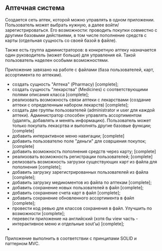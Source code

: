 ## Аптечная система

Создается сеть аптек, которой можно управлять в одном приложении. Пользователь
может выбрать нужную, а далее войти/зарегистрироваться. 
Его возможности: проводить покупки совместно с другими базовыми 
действиями, в том числе пополнение средств с карты (отдельная сущность со своей базой в файле).

Также есть группа администраторов: в конкретную аптеку назначается один руководитель (может больше)
для управления ей. Такой пользователь наделен особыми возможностями.

Приложение завязано на работе с файлами (база пользователей, карт, ассортимента по аптекам).

- создать сущность "Аптека" (Pharmacy) [complete];
- создать сущность "лекарства" (Medicines) с соответствующими полями описания класса [complete];
- реализовать возможность связи аптеки с лекарствами 
(создание аптеки с определенным набором лекарств) [complete];
- создать две группы пользователей (administrator и user для каждой аптеки). 
Администратор способен управлять ассортиментом (удалять, добавлять и менять информацию).
Пользователь может только покупать лекасртва и выполнять другие базовые функции; [complete]
- добавить интерактивное меню навигации; [complete]
- добавить пользователю поле "деньги" для совршения покупок; [complete]
- добавить возможность пополнения средств через карту; [complete]
- реализовать возможность регистрации пользователей; [complete]
- релизовать возможность загрузки существующих карт из файла для пополнения [complete];
- добавить загрузку зарегистрированных пользователей из файла [complete];
- добавить загрузку медикоментов из файла по аптекам [complete];
- добавить сохранение новых пользователей в файл [complete];
- добавить сохранение счета карт в файл [complete];
- добавить сохранение обновленного ассортимента в файл [complete];
- провести код ревью для классов сохранения в файл. Улучшить по возможности [complete];
- перевести приложение на английский (хотя бы view часть - интерактивное меню и отдельные sout'ы) [complete];
- 

Приложение выполнить в соответствии с принципами SOLID и паттерном MVC.
